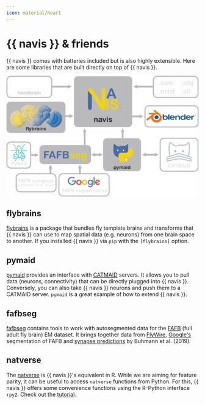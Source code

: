 ```yaml
---
icon: material/heart
---
```


# {{ navis }} & friends

{{ navis }} comes with batteries included but is also highly extensible. Here are
some libraries that are built directly on top of {{ navis }}.

![NAVis ecosystem](_static/navis_ecosystem_dark.png)

## flybrains

[flybrains](https://github.com/navis-org/navis-flybrains) is a package that
bundles fly template brains and transforms that {{ navis }} can use to map spatial
data (e.g. neurons) from one brain space to another. If you installed {{ navis }}
via ``pip`` with the ``[flybrains]`` option.

## pymaid

[pymaid](https://pymaid.readthedocs.io/en/latest/) provides an interface with
[CATMAID](https://catmaid.readthedocs.io/en/stable/) servers. It allows
you to pull data (neurons, connectivity) that can be directly plugged into
{{ navis }}. Conversely, you can also take {{ navis }} neurons and push them to a
CATMAID server. ``pymaid`` is a great example of how to extend {{ navis }}.

## fafbseg

[fafbseg](https://fafbseg-py.readthedocs.io/en/latest/index.html) contains
tools to work with autosegmented data for the
[FAFB](https://www.temca2data.org) (full adult fly brain)
EM dataset. It brings together data from [FlyWire](https://flywire.ai/),
[Google's](http://fafb-ffn1.storage.googleapis.com/landing.html) segmentation
of FAFB and [synapse predictions](https://github.com/funkelab/synful) by
Buhmann et al. (2019).

## natverse

The [natverse](http://natverse.org/) is {{ navis }}'s equivalent in R. While we
are aiming for feature parity, it can be useful to access ``natverse`` functions
from Python. For this, {{ navis }} offers some convenience functions using the
R-Python interface ``rpy2``. Check out the [tutorial](generated/gallery/).
